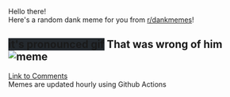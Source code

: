 Hello there! <br>Here's a random dank meme for you from [r/dankmemes](https://reddit.com/r/dankmemes)!<br>
## <span style="background-color: #24292e">it's pronounced gif</span> That was wrong of him<br>![meme](https://i.redd.it/ce33c8mmvwd51.gif)<br>
[Link to Comments](https://reddit.com/r/dankmemes/comments/i0elcm/that_was_wrong_of_him/)<br>
Memes are updated hourly using Github Actions